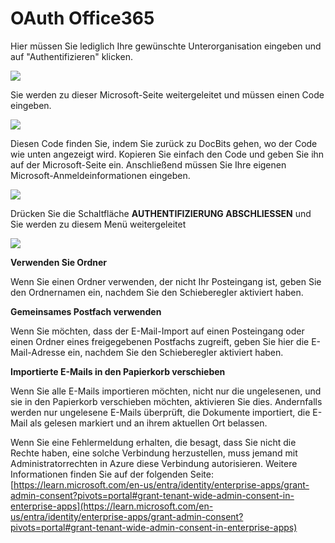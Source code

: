 # OAuth Office365

Hier müssen Sie lediglich Ihre gewünschte Unterorganisation eingeben und auf "Authentifizieren" klicken.

![](https://lh7-us.googleusercontent.com/9G20nHREc07d9zo5hVLly4SSoxi9J1TqXxrWeqz5YS50cht3L9th76sd9hYU20IWrktlZNhO1yyjhbvraus-4w32TLyprjtKwgyi9lFAJceGK8KFzCNUytmofDGhZKShu1zFds6QKJ9lM4MYMSgvg7E)

Sie werden zu dieser Microsoft-Seite weitergeleitet und müssen einen Code eingeben.

![](https://lh7-us.googleusercontent.com/Q76mIMXr5bWCrcu\_6TOKDrh6yQIMESIrFvEcfvqg7mJp-K\_4ES2e5ekPY4Ghhwxym-uRKz\_QVCHyqk2u5onyoCCmg7fMbt3mnIUyCrc8XT4jBGn9ueEYij3DRg1-oODWHd-vDfM9FfbU3omF6RJJKsE)

Diesen Code finden Sie, indem Sie zurück zu DocBits gehen, wo der Code wie unten angezeigt wird. Kopieren Sie einfach den Code und geben Sie ihn auf der Microsoft-Seite ein. Anschließend müssen Sie Ihre eigenen Microsoft-Anmeldeinformationen eingeben.

![](https://lh7-us.googleusercontent.com/hr9w8r49gmHgELBAbDRAlsQ0VvwCiXerINt5nSAwwdjvOQFfHF5Q7rwEscT0VVyemqo9RQWxc9bl5aHb9jbD0s-bu461lkdWK1DZzsIgTPf6V-HqmzCq36cijOWZbVB0MEVVVVWVjL70baSo75lYyvo)

Drücken Sie die Schaltfläche **AUTHENTIFIZIERUNG ABSCHLIESSEN** und Sie werden zu diesem Menü weitergeleitet

![](https://lh7-us.googleusercontent.com/bCd4hqZc1Syli70kvlzqDkLfa1QYqq96K6K1EDc-6DabCceBmVl\_LkRb5Z2AZrHAOdDpxPzUw61oR3Bw5EklLNZp3iXoVlirlCR763m75ZFNfQlTc4g9iShfrtXFpBXnZv7B6835h57jKVcITo31-Gk)

**Verwenden Sie Ordner**

Wenn Sie einen Ordner verwenden, der nicht Ihr Posteingang ist, geben Sie den Ordnernamen ein, nachdem Sie den Schieberegler aktiviert haben.

**Gemeinsames Postfach verwenden**

Wenn Sie möchten, dass der E-Mail-Import auf einen Posteingang oder einen Ordner eines freigegebenen Postfachs zugreift, geben Sie hier die E-Mail-Adresse ein, nachdem Sie den Schieberegler aktiviert haben.

**Importierte E-Mails in den Papierkorb verschieben**

Wenn Sie alle E-Mails importieren möchten, nicht nur die ungelesenen, und sie in den Papierkorb verschieben möchten, aktivieren Sie dies. Andernfalls werden nur ungelesene E-Mails überprüft, die Dokumente importiert, die E-Mail als gelesen markiert und an ihrem aktuellen Ort belassen.

Wenn Sie eine Fehlermeldung erhalten, die besagt, dass Sie nicht die Rechte haben, eine solche Verbindung herzustellen, muss jemand mit Administratorrechten in Azure diese Verbindung autorisieren. Weitere Informationen finden Sie auf der folgenden Seite: [https://learn.microsoft.com/en-us/entra/identity/enterprise-apps/grant-admin-consent?pivots=portal#grant-tenant-wide-admin-consent-in-enterprise-apps](https://learn.microsoft.com/en-us/entra/identity/enterprise-apps/grant-admin-consent?pivots=portal#grant-tenant-wide-admin-consent-in-enterprise-apps)
